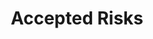 ---
title     : Accepted Risks
type      : neo4j
cypher    : MATCH (a)-[to]-(b:Risk_Owner) where a.status = "Risk Approved" return *
gravity   : -300
labels    :
    RISK:
        label: .
        color: Crimson
        size: 1
    Risk_Service:
        caption: key
    ISSUE:
        caption: key
    Summary:
        caption: key
        shape  : box
    Risk_Owner:
        caption: key
        shape : box
        size  : 20
        mass  : 3
    Risk_Rating:
        caption: key
relationships:
    Risk_Owner :
        label:
        color : black
view  : fullscreen
height: 630
---